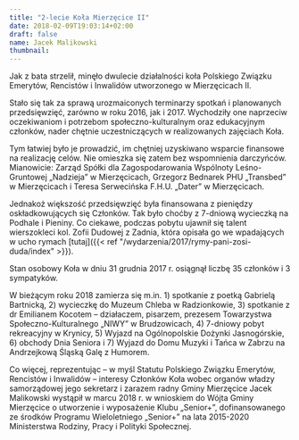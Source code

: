 ```yaml
---
title: "2-lecie Koła Mierzęcice II"
date: 2018-02-09T19:03:14+02:00
draft: false
name: Jacek Malikowski
thumbnail:
---
```


Jak z bata strzelił, minęło dwulecie działalności koła Polskiego Związku Emerytów, Rencistów i Inwalidów utworzonego w Mierzęcicach II.

Stało się tak za sprawą urozmaiconych terminarzy spotkań i planowanych przedsięwzięć, zarówno w roku 2016, jak i 2017. Wychodziły one naprzeciw oczekiwaniom i potrzebom społeczno-kulturalnym oraz edukacyjnym członków, nader chętnie uczestniczących w realizowanych zajęciach Koła.

Tym łatwiej było je prowadzić, im chętniej uzyskiwano wsparcie finansowe na realizację celów. Nie omieszka się zatem bez wspomnienia darczyńców. Mianowicie: Zarząd Spółki dla Zagospodarowania Wspólnoty Leśno-Gruntowej „Nadzieja” w Mierzęcicach, Grzegorz Bednarek PHU „Transbed” w Mierzęcicach i Teresa Serwecińska F.H.U. „Dater” w Mierzęcicach.

Jednakoż większość przedsięwzięć była finansowana z pieniędzy oskładkowujących się Członków. Tak było choćby z 7-dniową wycieczką na Podhale i Pieniny. Co ciekawe, podczas pobytu ujawnił się talent wierszokleci kol. Zofii Dudowej z Zadnia, która opisała go we wpadających w ucho rymach [tutaj]({{< ref "/wydarzenia/2017/rymy-pani-zosi-duda/index" >}}).

Stan osobowy Koła w dniu 31 grudnia 2017 r. osiągnął liczbę 35 członków i 3 sympatyków.

W bieżącym roku 2018 zamierza się m.in. 1) spotkanie z poetką Gabrielą Bartnicką, 2) wycieczkę do Muzeum Chleba w Radzionkowie, 3) spotkanie z dr Emilianem Kocotem – działaczem, pisarzem, prezesem Towarzystwa Społeczno-Kulturalnego „NIWY” w Brudzowicach, 4) 7-dniowy pobyt rekreacyjny w Krynicy, 5) Wyjazd na Ogólnopolskie Dożynki Jasnogórskie, 6) obchody Dnia Seniora i 7) Wyjazd do Domu Muzyki i Tańca w Zabrzu na Andrzejkową Śląską Galę z Humorem.

Co więcej, reprezentując – w myśl Statutu Polskiego Związku Emerytów, Rencistów i Inwalidów – interesy Członków Koła wobec organów władzy samorządowej jego sekretarz i zarazem radny Gminy Mierzęcice Jacek Malikowski wystąpił w marcu 2018 r. w wnioskiem do Wójta Gminy Mierzęcice o utworzenie i wyposażenie Klubu „Senior+”, dofinansowanego ze środków Programu Wieloletniego „Senior+” na lata 2015-2020 Ministerstwa Rodziny, Pracy i Polityki Społecznej.
